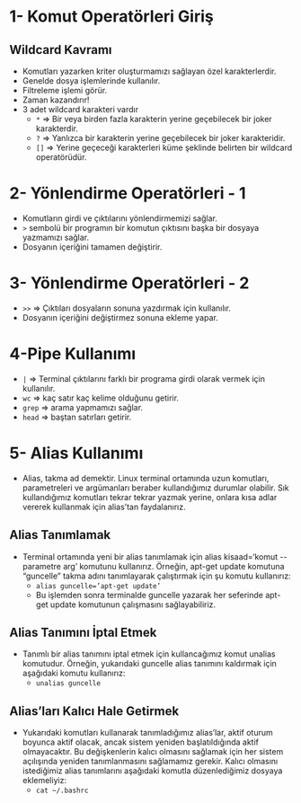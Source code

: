 # 1- Komut Operatörleri Giriş
## Wildcard Kavramı
- Komutları yazarken kriter oluşturmamızı sağlayan özel karakterlerdir. 
- Genelde dosya işlemlerinde kullanılır.
- Filtreleme işlemi görür.
- Zaman kazandırır!
- 3 adet wildcard karakteri vardır
  * `*`  => Bir veya birden fazla karakterin yerine geçebilecek bir joker karakterdir.
  * `?`  => Yanlızca bir karakterin yerine geçebilecek bir joker karakteridir.
  * `[]` => Yerine geçeceği karakterleri küme şeklinde belirten bir wildcard operatörüdür.

# 2- Yönlendirme Operatörleri - 1
- Komutların girdi ve çıktılarını yönlendirmemizi sağlar.
- `>` sembolü bir programın bir komutun çıktısını başka bir dosyaya yazmamızı sağlar.
- Dosyanın içeriğini tamamen değiştirir.

# 3- Yönlendirme Operatörleri - 2
- `>>` => Çıktıları dosyaların sonuna yazdırmak için kullanılır.
- Dosyanın içeriğini değiştirmez sonuna ekleme yapar.

# 4-Pipe Kullanımı
- `|` => Terminal çıktılarını farklı bir programa girdi olarak vermek için kullanılır.
- `wc` => kaç satır kaç kelime olduğunu getirir.
- `grep` => arama yapmamızı sağlar.
- `head` => baştan satırları getirir.

# 5- Alias Kullanımı
- Alias, takma ad demektir. Linux terminal ortamında uzun komutları, parametreleri ve argümanları beraber kullandığımız durumlar olabilir. Sık kullandığımız komutları tekrar tekrar yazmak yerine, onlara kısa adlar vererek kullanmak için alias’tan faydalanırız.

## Alias Tanımlamak
- Terminal ortamında yeni bir alias tanımlamak için alias kisaad=‘komut --parametre arg’ komutunu kullanırız. Örneğin, apt-get update komutuna “guncelle” takma adını tanımlayarak çalıştırmak için şu komutu kullanırız:
    * `alias guncelle=’apt-get update’`
    * Bu işlemden sonra terminalde guncelle yazarak her seferinde apt-get update komutunun çalışmasını sağlayabiliriz.

## Alias Tanımını İptal Etmek
- Tanımlı bir alias tanımını iptal etmek için kullancağımız komut unalias komutudur. Örneğin, yukarıdaki guncelle alias tanımını kaldırmak için aşağıdaki komutu kullanırız:
  *  `unalias guncelle`

## Alias’ları Kalıcı Hale Getirmek

- Yukarıdaki komutları kullanarak tanımladığımız alias’lar, aktif oturum boyunca aktif olacak, ancak sistem yeniden başlatıldığında aktif olmayacaktır. Bu değişkenlerin kalıcı olmasını sağlamak için her sistem açılışında yeniden tanımlanmasını sağlamamız gerekir. Kalıcı olmasını istediğimiz alias tanımlarını aşağıdaki komutla düzenlediğimiz dosyaya eklemeliyiz:
  * `cat ~/.bashrc`